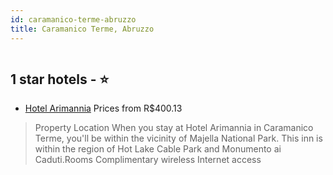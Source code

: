 ```yaml
---
id: caramanico-terme-abruzzo
title: Caramanico Terme, Abruzzo
---
```


<center><img src="http://cdn.smyrooms.com/cloudcontent/fotos/agregadorHotelero/0018/78538/1878538/1.jpg?f=15666258" alt="" /></center>


##  1 star hotels - ⭐️

-    [Hotel Arimannia](https://us.hurb.com/hotels/caramanico-terme/hotel-arimannia-JNP-JP948080?cmp=18055) Prices from R$400.13
   > Property Location When you stay at Hotel Arimannia in Caramanico Terme, you&apos;ll be within the vicinity of Majella National Park. This inn is within the region of Hot Lake Cable Park and Monumento ai Caduti.Rooms Complimentary wireless Internet access 
